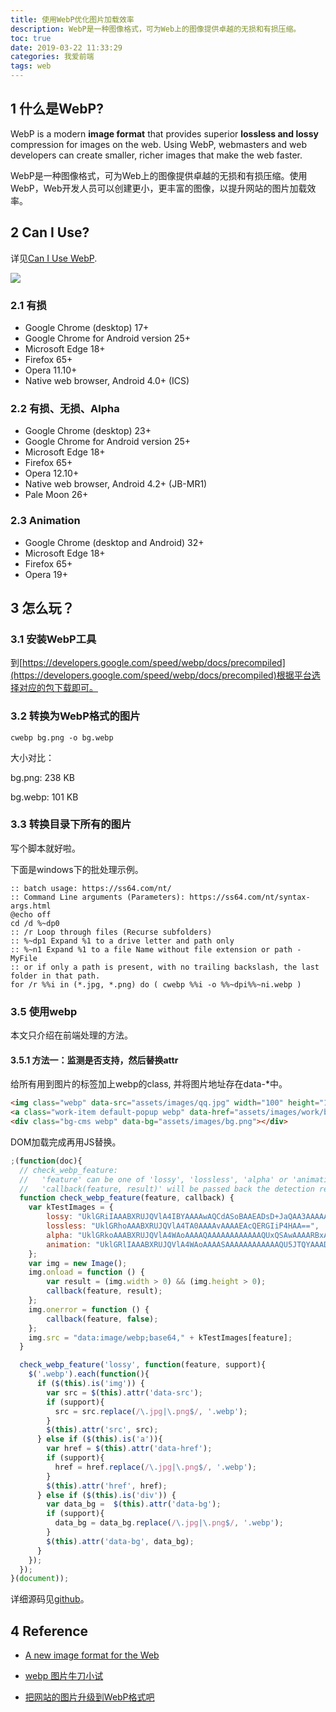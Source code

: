 ```yaml
---
title: 使用WebP优化图片加载效率
description: WebP是一种图像格式，可为Web上的图像提供卓越的无损和有损压缩。
toc: true
date: 2019-03-22 11:33:29
categories: 我爱前端
tags: web
---
```

## 1 什么是WebP?

WebP is a modern **image format** that provides superior **lossless and lossy** compression for images on the web. Using WebP, webmasters and web developers can create smaller, richer images that make the web faster.

WebP是一种图像格式，可为Web上的图像提供卓越的无损和有损压缩。使用WebP，Web开发人员可以创建更小，更丰富的图像，以提升网站的图片加载效率。

## 2 Can I Use?

详见[Can I Use WebP](<https://caniuse.com/#search=webp>).

![](/images/webp-1.png)

### 2.1 有损

- Google Chrome (desktop) 17+
- Google Chrome for Android version 25+
- Microsoft Edge 18+
- Firefox 65+
- Opera 11.10+
- Native web browser, Android 4.0+ (ICS)

### 2.2 有损、无损、Alpha

- Google Chrome (desktop) 23+
- Google Chrome for Android version 25+
- Microsoft Edge 18+
- Firefox 65+
- Opera 12.10+
- Native web browser, Android 4.2+ (JB-MR1)
- Pale Moon 26+

### 2.3 Animation

- Google Chrome (desktop and Android) 32+
- Microsoft Edge 18+
- Firefox 65+
- Opera 19+

## 3 怎么玩？

### 3.1 安装WebP工具

到[https://developers.google.com/speed/webp/docs/precompiled](https://developers.google.com/speed/webp/docs/precompiled)根据平台选择对应的包下载即可。

### 3.2 转换为WebP格式的图片

```
cwebp bg.png -o bg.webp
```

大小对比：

bg.png: 238 KB 

bg.webp: 101 KB

### 3.3 转换目录下所有的图片

写个脚本就好啦。

下面是windows下的批处理示例。

```
:: batch usage: https://ss64.com/nt/
:: Command Line arguments (Parameters): https://ss64.com/nt/syntax-args.html
@echo off
cd /d %~dp0
:: /r Loop through files (Recurse subfolders)
:: %~dp1 Expand %1 to a drive letter and path only
:: %~n1 Expand %1 to a file Name without file extension or path - MyFile 
:: or if only a path is present, with no trailing backslash, the last folder in that path.
for /r %%i in (*.jpg, *.png) do ( cwebp %%i -o %%~dpi%%~ni.webp )
```

### 3.5 使用webp

本文只介绍在前端处理的方法。

#### 3.5.1 方法一：监测是否支持，然后替换attr

给所有用到图片的标签加上webp的class, 并将图片地址存在data-*中。

```html
<img class="webp" data-src="assets/images/qq.jpg" width="100" height="100"  alt="">
<a class="work-item default-popup webp" data-href="assets/images/work/big-1.jpg">
<div class="bg-cms webp" data-bg="assets/images/bg.png"></div>
```

DOM加载完成再用JS替换。

```js
;(function(doc){
  // check_webp_feature:
  //   'feature' can be one of 'lossy', 'lossless', 'alpha' or 'animation'.
  //   'callback(feature, result)' will be passed back the detection result (in an asynchronous way!)
  function check_webp_feature(feature, callback) {
    var kTestImages = {
        lossy: "UklGRiIAAABXRUJQVlA4IBYAAAAwAQCdASoBAAEADsD+JaQAA3AAAAAA",
        lossless: "UklGRhoAAABXRUJQVlA4TA0AAAAvAAAAEAcQERGIiP4HAA==",
        alpha: "UklGRkoAAABXRUJQVlA4WAoAAAAQAAAAAAAAAAAAQUxQSAwAAAARBxAR/Q9ERP8DAABWUDggGAAAABQBAJ0BKgEAAQAAAP4AAA3AAP7mtQAAAA==",
        animation: "UklGRlIAAABXRUJQVlA4WAoAAAASAAAAAAAAAAAAQU5JTQYAAAD/////AABBTk1GJgAAAAAAAAAAAAAAAAAAAGQAAABWUDhMDQAAAC8AAAAQBxAREYiI/gcA"
    };
    var img = new Image();
    img.onload = function () {
        var result = (img.width > 0) && (img.height > 0);
        callback(feature, result);
    };
    img.onerror = function () {
        callback(feature, false);
    };
    img.src = "data:image/webp;base64," + kTestImages[feature];
  }

  check_webp_feature('lossy', function(feature, support){
    $('.webp').each(function(){
      if ($(this).is('img')) {
        var src = $(this).attr('data-src');
        if (support){
          src = src.replace(/\.jpg|\.png$/, '.webp');
        }
        $(this).attr('src', src);
      } else if ($(this).is('a')){
        var href = $(this).attr('data-href');
        if (support){
          href = href.replace(/\.jpg|\.png$/, '.webp');
        }
        $(this).attr('href', href);
      } else if ($(this).is('div')) {
        var data_bg =  $(this).attr('data-bg');
        if (support){
          data_bg = data_bg.replace(/\.jpg|\.png$/, '.webp');
        }
        $(this).attr('data-bg', data_bg);
      }
    });
  });
}(document));
```

详细源码见[github](https://github.com/l2m2/dirty-projects/tree/master/personal-page-demo)。

## 4 Reference

- [A new image format for the Web](https://developers.google.com/speed/webp/)

- [webp 图片牛刀小试](https://juejin.im/entry/583a9cab61ff4b007ecbf597)

- [把网站的图片升级到WebP格式吧](https://segmentfault.com/a/1190000007482148)

  